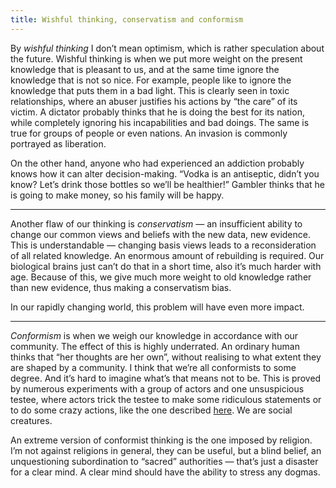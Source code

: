 ```yaml
---
title: Wishful thinking, conservatism and conformism
---
```


By _wishful thinking_ I don’t mean optimism, which is rather speculation about the future. Wishful thinking is when we put more weight on the present knowledge that is pleasant to us, and at the same time ignore the knowledge that is not so nice. For example, people like to ignore the knowledge that puts them in a bad light. This is clearly seen in toxic relationships, where an abuser justifies his actions by “the care” of its victim. A dictator probably thinks that he is doing the best for its nation, while completely ignoring his incapabilities and bad doings. The same is true for groups of people or even nations. An invasion is commonly portrayed as liberation.

On the other hand, anyone who had experienced an addiction probably knows how it can alter decision-making. “Vodka is an antiseptic, didn’t you know? Let’s drink those bottles so we’ll be healthier!” Gambler thinks that he is going to make money, so his family will be happy. 

---

Another flaw of our thinking is _conservatism_ — an insufficient ability to change our common views and beliefs with the new data, new evidence. This is understandable — changing basis views leads to a reconsideration of all related knowledge. An enormous amount of rebuilding is required. Our biological brains just can’t do that in a short time, also it’s much harder with age. Because of this, we give much more weight to old knowledge rather than new evidence, thus making a conservatism bias.

In our rapidly changing world, this problem will have even more impact.

---

_Conformism_ is when we weigh our knowledge in accordance with our community. The effect of this is highly underrated. An ordinary human thinks that “her thoughts are her own”, without realising to what extent they are shaped by a community. I think that we’re all conformists to some degree. And it’s hard to imagine what’s that means not to be. This is proved by numerous experiments with a group of actors and one unsuspicious testee, where actors trick the testee to make some ridiculous statements or to do some crazy actions, like the one described [here](https://www.youtube.com/watch?v=vjP22DpYYh8). We are social creatures.

An extreme version of conformist thinking is the one imposed by religion. I’m not against religions in general, they can be useful, but a blind belief, an unquestioning subordination to “sacred” authorities — that’s just a disaster for a clear mind. A clear mind should have the ability to stress any dogmas.